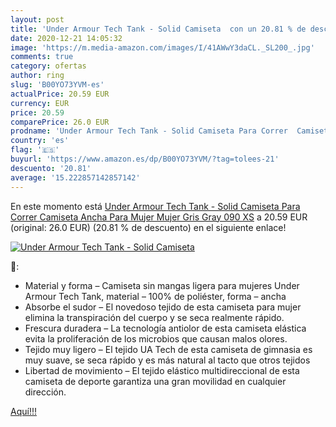 ```yaml
---
layout: post
title: 'Under Armour Tech Tank - Solid Camiseta  con un 20.81 % de descuento'
date: 2020-12-21 14:05:32
image: 'https://m.media-amazon.com/images/I/41AWwY3daCL._SL200_.jpg'
comments: true
category: ofertas
author: ring
slug: 'B00YO73YVM-es'
actualPrice: 20.59 EUR
currency: EUR
price: 20.59
comparePrice: 26.0 EUR
prodname: 'Under Armour Tech Tank - Solid Camiseta Para Correr  Camiseta Ancha Para Mujer Mujer Gris  Gray 090  XS'
country: 'es'
flag: '🇪🇸'
buyurl: 'https://www.amazon.es/dp/B00YO73YVM/?tag=tolees-21'
descuento: '20.81'
average: '15.222857142857142'
---
```


En este momento está [Under Armour Tech Tank - Solid Camiseta Para Correr  Camiseta Ancha Para Mujer Mujer Gris  Gray 090  XS](https://www.amazon.es/dp/B00YO73YVM/?tag=tolees-21) a 20.59 EUR (original: 26.0 EUR) (20.81 %  de descuento) en el siguiente enlace!

[![Under Armour Tech Tank - Solid Camiseta ](https://m.media-amazon.com/images/I/41AWwY3daCL._SL200_.jpg)](https://www.amazon.es/dp/B00YO73YVM/?tag=tolees-21)

🔎:

- Material y forma – Camiseta sin mangas ligera para mujeres Under Armour Tech Tank, material – 100% de poliéster, forma – ancha
- Absorbe el sudor – El novedoso tejido de esta camiseta para mujer elimina la transpiración del cuerpo y se seca realmente rápido.
- Frescura duradera – La tecnología antiolor de esta camiseta elástica evita la proliferación de los microbios que causan malos olores.
- Tejido muy ligero – El tejido UA Tech de esta camiseta de gimnasia es muy suave, se seca rápido y es más natural al tacto que otros tejidos
- Libertad de movimiento – El tejido elástico multidireccional de esta camiseta de deporte garantiza una gran movilidad en cualquier dirección.

[Aquí!!!](https://www.amazon.es/dp/B00YO73YVM/?tag=tolees-21)
